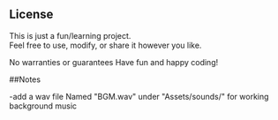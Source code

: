 ## License

This is just a fun/learning project.  
Feel free to use, modify, or share it however you like.

No warranties or guarantees
Have fun and happy coding!


##Notes

-add a wav file Named "BGM.wav" under "Assets/sounds/" for working background music
